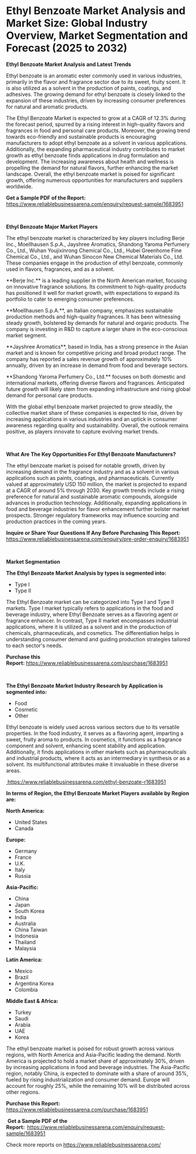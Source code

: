 <p><h1>Ethyl Benzoate Market Analysis and Market Size: Global Industry Overview, Market Segmentation and Forecast (2025 to 2032)</h1></p><p><strong>Ethyl Benzoate Market Analysis and Latest Trends</strong></p>
<p><p>Ethyl benzoate is an aromatic ester commonly used in various industries, primarily in the flavor and fragrance sector due to its sweet, fruity scent. It is also utilized as a solvent in the production of paints, coatings, and adhesives. The growing demand for ethyl benzoate is closely linked to the expansion of these industries, driven by increasing consumer preferences for natural and aromatic products.</p><p>The Ethyl Benzoate Market is expected to grow at a CAGR of 12.3% during the forecast period, spurred by a rising interest in high-quality flavors and fragrances in food and personal care products. Moreover, the growing trend towards eco-friendly and sustainable products is encouraging manufacturers to adopt ethyl benzoate as a solvent in various applications. Additionally, the expanding pharmaceutical industry contributes to market growth as ethyl benzoate finds applications in drug formulation and development. The increasing awareness about health and wellness is propelling the demand for natural flavors, further enhancing the market landscape. Overall, the ethyl benzoate market is poised for significant growth, offering numerous opportunities for manufacturers and suppliers worldwide.</p></p>
<p><strong>Get a Sample PDF of the Report:&nbsp;</strong> <a href="https://www.reliablebusinessarena.com/enquiry/request-sample/1683951?utm_campaign=3017&utm_medium=2&utm_source=Github&utm_content=ia&utm_term=26032025&utm_id=ethyl-benzoate">https://www.reliablebusinessarena.com/enquiry/request-sample/1683951</a></p>
<p>&nbsp;</p>
<p><strong>Ethyl Benzoate Major Market Players</strong></p>
<p><p>The ethyl benzoate market is characterized by key players including Berje Inc., Moellhausen S.p.A., Jayshree Aromatics, Shandong Yaroma Perfumery Co., Ltd., Wuhan Youjixinrong Chemical Co., Ltd., Hubei Greenhome Fine Chemical Co., Ltd., and Wuhan Sinocon New Chemical Materials Co., Ltd. These companies engage in the production of ethyl benzoate, commonly used in flavors, fragrances, and as a solvent.</p><p>**Berje Inc.** is a leading supplier in the North American market, focusing on innovative fragrance solutions. Its commitment to high-quality products has positioned it well for market growth, with expectations to expand its portfolio to cater to emerging consumer preferences.</p><p>**Moellhausen S.p.A.**, an Italian company, emphasizes sustainable production methods and high-quality fragrances. It has been witnessing steady growth, bolstered by demands for natural and organic products. The company is investing in R&D to capture a larger share in the eco-conscious market segment.</p><p>**Jayshree Aromatics**, based in India, has a strong presence in the Asian market and is known for competitive pricing and broad product range. The company has reported a sales revenue growth of approximately 10% annually, driven by an increase in demand from food and beverage sectors.</p><p>**Shandong Yaroma Perfumery Co., Ltd.** focuses on both domestic and international markets, offering diverse flavors and fragrances. Anticipated future growth will likely stem from expanding infrastructure and rising global demand for personal care products.</p><p>With the global ethyl benzoate market projected to grow steadily, the collective market share of these companies is expected to rise, driven by increasing applications in various industries and an uptick in consumer awareness regarding quality and sustainability. Overall, the outlook remains positive, as players innovate to capture evolving market trends.</p></p>
<p>&nbsp;</p>
<p><strong>What Are The Key Opportunities For Ethyl Benzoate Manufacturers?</strong></p>
<p><p>The ethyl benzoate market is poised for notable growth, driven by increasing demand in the fragrance industry and as a solvent in various applications such as paints, coatings, and pharmaceuticals. Currently valued at approximately USD 150 million, the market is projected to expand at a CAGR of around 5% through 2030. Key growth trends include a rising preference for natural and sustainable aromatic compounds, alongside advances in production technology. Additionally, expanding applications in food and beverage industries for flavor enhancement further bolster market prospects. Stronger regulatory frameworks may influence sourcing and production practices in the coming years.</p></p>
<p><strong>Inquire or Share Your Questions If Any Before Purchasing This Report:</strong> <a href="https://www.reliablebusinessarena.com/enquiry/pre-order-enquiry/1683951?utm_campaign=3017&utm_medium=2&utm_source=Github&utm_content=ia&utm_term=26032025&utm_id=ethyl-benzoate">https://www.reliablebusinessarena.com/enquiry/pre-order-enquiry/1683951</a></p>
<p>&nbsp;</p>
<p><strong>Market Segmentation</strong></p>
<p><strong>The Ethyl Benzoate Market Analysis by types is segmented into:</strong></p>
<p><ul><li>Type I</li><li>Type II</li></ul></p>
<p><p>The Ethyl Benzoate market can be categorized into Type I and Type II markets. Type I market typically refers to applications in the food and beverage industry, where Ethyl Benzoate serves as a flavoring agent or fragrance enhancer. In contrast, Type II market encompasses industrial applications, where it is utilized as a solvent and in the production of chemicals, pharmaceuticals, and cosmetics. The differentiation helps in understanding consumer demand and guiding production strategies tailored to each sector's needs.</p></p>
<p><strong>Purchase this Report:&nbsp;</strong><a href="https://www.reliablebusinessarena.com/purchase/1683951?utm_campaign=3017&utm_medium=2&utm_source=Github&utm_content=ia&utm_term=26032025&utm_id=ethyl-benzoate">https://www.reliablebusinessarena.com/purchase/1683951</a></p>
<p>&nbsp;</p>
<p><strong>The Ethyl Benzoate Market Industry Research by Application is segmented into:</strong></p>
<p><ul><li>Food</li><li>Cosmetic</li><li>Other</li></ul></p>
<p><p>Ethyl benzoate is widely used across various sectors due to its versatile properties. In the food industry, it serves as a flavoring agent, imparting a sweet, fruity aroma to products. In cosmetics, it functions as a fragrance component and solvent, enhancing scent stability and application. Additionally, it finds applications in other markets such as pharmaceuticals and industrial products, where it acts as an intermediary in synthesis or as a solvent. Its multifunctional attributes make it invaluable in these diverse areas.</p></p>
<p><a href="https://www.reliablebusinessarena.com/ethyl-benzoate-r1683951?utm_campaign=3017&utm_medium=2&utm_source=Github&utm_content=ia&utm_term=26032025&utm_id=ethyl-benzoate">&nbsp;https://www.reliablebusinessarena.com/ethyl-benzoate-r1683951</a></p>
<p><strong>In terms of Region, the Ethyl Benzoate Market Players available by Region are:</strong></p>
<p>
    <p> <strong> North America: </strong>
        <ul>
            <li>United States</li>
            <li>Canada</li>
        </ul>
        </p> 
    <p> <strong> Europe: </strong>
        <ul>
            <li>Germany</li>
            <li>France</li>
            <li>U.K.</li>
            <li>Italy</li>
            <li>Russia</li>
        </ul>
        </p> 
    <p> <strong> Asia-Pacific: </strong>
        <ul>
            <li>China</li>
            <li>Japan</li>
            <li>South Korea</li>
            <li>India</li>
            <li>Australia</li>
            <li>China Taiwan</li>
            <li>Indonesia</li>
            <li>Thailand</li>
            <li>Malaysia</li>
        </ul>
        </p> 
    <p> <strong> Latin America: </strong>
        <ul>
            <li>Mexico</li>
            <li>Brazil</li>
            <li>Argentina Korea</li>
            <li>Colombia</li>
        </ul>
        </p> 
    <p> <strong> Middle East & Africa: </strong>
        <ul>
            <li>Turkey</li>
            <li>Saudi</li>
            <li>Arabia</li>
            <li>UAE</li>
            <li>Korea</li>
        </ul>
    </p>
    </p>
<p><p>The ethyl benzoate market is poised for robust growth across various regions, with North America and Asia-Pacific leading the demand. North America is projected to hold a market share of approximately 30%, driven by increasing applications in food and beverage industries. The Asia-Pacific region, notably China, is expected to dominate with a share of around 35%, fueled by rising industrialization and consumer demand. Europe will account for roughly 25%, while the remaining 10% will be distributed across other regions.</p></p>
<p><strong>Purchase this Report: </strong><a href="https://www.reliablebusinessarena.com/purchase/1683951?utm_campaign=3017&utm_medium=2&utm_source=Github&utm_content=ia&utm_term=26032025&utm_id=ethyl-benzoate">https://www.reliablebusinessarena.com/purchase/1683951</a></p>
<p>&nbsp;<strong>Get a Sample PDF of the Report:&nbsp;&nbsp;</strong><a href="https://www.reliablebusinessarena.com/enquiry/request-sample/1683951?utm_campaign=3017&utm_medium=2&utm_source=Github&utm_content=ia&utm_term=26032025&utm_id=ethyl-benzoate">https://www.reliablebusinessarena.com/enquiry/request-sample/1683951</a></p>
<p><strong></strong></p>
<p>Check more reports on <a href="https://www.reliablebusinessarena.com/?utm_campaign=3017&utm_medium=2&utm_source=Github&utm_content=ia&utm_term=26032025&utm_id=ethyl-benzoate">https://www.reliablebusinessarena.com/</a></p>